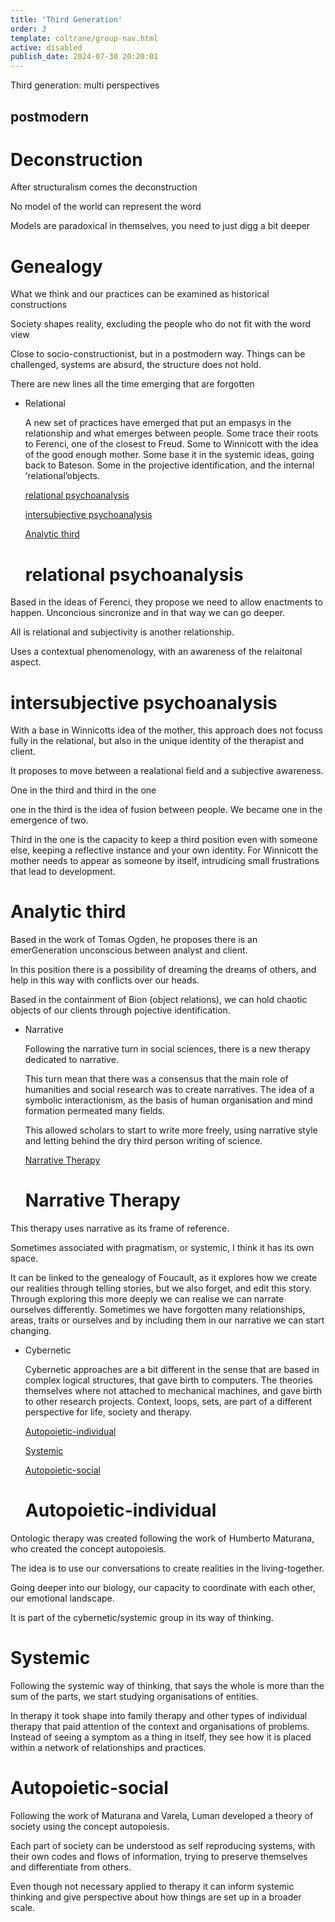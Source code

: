 ```yaml
---
title: 'Third Generation'
order: 3
template: coltrane/group-nav.html
active: disabled
publish_date: 2024-07-30 20:20:01
---
```



Third generation: multi perspectives 

## postmodern

# Deconstruction

After structuralism comes the deconstruction 

No model of the world can represent the word 

Models are paradoxical in themselves, you need to just digg a bit deeper

# Genealogy

What we think and our practices can be examined as historical constructions

Society shapes reality, excluding the people who do not fit with the word view

Close to socio-constructionist, but in a postmodern way. Things can be challenged, systems are absurd, the structure does not hold. 

There are new lines all the time emerging that are forgotten


- Relational
    
    A new set of practices have emerged that put an empasys in the relationship and what emerges between people. Some trace their roots to Ferenci, one of the closest to Freud. Some to Winnicott with the idea of the good enough mother. Some base it in the systemic ideas, going back to Bateson. Some in the projective identification, and the internal ‘relational’objects. 
    
    [relational psychoanalysis](https://www.notion.so/relational-psychoanalysis-77251119ea1d4828ba5292658e72c9ec?pvs=21)
    
    [intersubjective psychoanalysis](https://www.notion.so/intersubjective-psychoanalysis-97a705a544ab4926ae5575aecde7232f?pvs=21)
    
    [Analytic third](https://www.notion.so/Analytic-third-f596cf36b9ef49528e7c0e1ccd79494a?pvs=21)

    # relational psychoanalysis

Based in the ideas of Ferenci, they propose we need to allow enactments to happen. Unconcious sincronize and in that way we can go deeper. 

All is relational and subjectivity is another relationship.

Uses a contextual phenomenology, with an awareness of the relaitonal aspect.

# intersubjective psychoanalysis

With a base in Winnicotts idea of the mother, this approach does not focuss fully in the relational, but also in the unique identity of the therapist and client. 

It proposes to move between a realational field and a subjective awareness. 

One in the third and third in the one

one in the third is the idea of fusion between people. We became one in the emergence of two.

Third in the one is the capacity to keep a third position even with someone else, keeping a reflective instance and your own identity. For Winnicott the mother needs to appear as someone by itself, intrudicing small frustrations that lead to development.


# Analytic third

Based in the work of Tomas Ogden, he proposes there is an emerGeneration unconscious between analyst and client. 

In this position there is a possibility of dreaming the dreams of others, and help in this way with conflicts over our heads.

Based in the containment of Bion (object relations), we can hold chaotic objects of our clients through pojective identification.


- Narrative
    
    Following the narrative turn in social sciences, there is a new therapy dedicated to narrative. 
    
    This turn mean that there was a consensus that the main role of humanities and social research was to create narratives. The idea of a symbolic interactionism, as the basis of human organisation and mind formation permeated many fields. 
    
    This allowed scholars to start to write more freely, using narrative style and letting behind the dry third person writing of science.
    
    [Narrative Therapy](https://www.notion.so/Narrative-Therapy-d2cedfedab35401a910e6c11bdb0f8a1?pvs=21)

    # Narrative Therapy

This therapy uses narrative as its frame of reference. 

Sometimes associated with pragmatism, or systemic, I think it has its own space. 

It can be linked to the genealogy of Foucault, as it explores how we create our realities through telling stories, but we also forget, and edit this story. Through exploring this more deeply we can realise we can narrate ourselves differently. Sometimes we have forgotten many relationships, areas, traits or ourselves and by including them in our narrative we can start changing.


- Cybernetic
    
    Cybernetic approaches are a bit different in the sense that are based in complex logical structures, that gave birth to computers. The theories themselves where not attached to mechanical machines, and gave birth to other research projects. Context, loops, sets, are part of a different perspective for life, society and therapy.
    
    [Autopoietic-individual](https://www.notion.so/Autopoietic-individual-1caba487f35e48c3bbc97a5e4b0f4bd2?pvs=21)
    
    [Systemic ](https://www.notion.so/Systemic-a9b01aa3147f4be7a4c171b580825625?pvs=21)
    
    [Autopoietic-social ](https://www.notion.so/Autopoietic-social-5c29464735af462fa801461171ff4ef7?pvs=21)

    # Autopoietic-individual

Ontologic therapy was created following the work of Humberto Maturana, who created the concept autopoiesis.

The idea is to use our conversations to create realities in the living-together.

Going deeper into our biology, our capacity to coordinate with each other, our emotional landscape.

It is part of the cybernetic/systemic group in its way of thinking.

# Systemic

Following the systemic way of thinking, that says the whole is more than the sum of the parts, we start studying organisations of entities. 

In therapy it took shape into family therapy and other types of individual therapy that paid attention of the context and organisations of problems. Instead of seeing a symptom as a thing in itself, they see how it is placed within a network of relationships and practices.

# Autopoietic-social

Following the work of Maturana and Varela, Luman developed a theory of society using the concept autopoiesis. 

Each part of society can be understood as self reproducing systems, with their own codes and flows of information, trying to preserve themselves and differentiate from others.

Even though not necessary applied to therapy it can inform systemic thinking and give perspective about how things are set up in a broader scale.